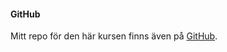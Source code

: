 #### GitHub

Mitt repo för den här kursen finns även på [GitHub](https://github.com/CraziestSolid/designv2).
